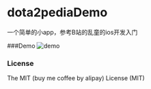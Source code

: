# dota2pediaDemo
一个简单的小app，参考B站的乱童的ios开发入门

###Demo
![demo](./demos/demo.png)

### License

The MIT (buy me coffee by alipay) License (MIT)
